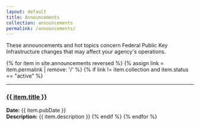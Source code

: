 ```yaml
---
layout: default
title: Announcements
collection: announcements
permalink: /announcements/
---
```


These announcements and hot topics concern Federal Public Key Infrastructure changes that may affect your agency's operations.

{% for item in site.announcements reversed %}
  {% assign link = item.permalink | remove: '/' %}
  {% if link != item.collection and item.status == "active" %}
  <hr/>
  <h3><a href="{{site.baseurl}}/{{ item.permalink }}"  title="{{ item.title }}">{{ item.title }}</a></h3>
  <strong>Date:</strong> {{ item.pubDate }}<br />
  <strong>Description:</strong> {{ item.description }}
  {% endif %}
{% endfor %}
